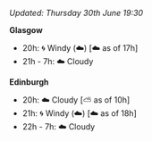 *Updated: Thursday 30th June 19:30*

**Glasgow**

* 20h: :cyclone: Windy (:cloud:) [:cloud: as of 17h]
* 21h - 7h: :cloud: Cloudy

**Edinburgh**

* 20h: :cloud: Cloudy [:partly_sunny: as of 10h]
* 21h: :cyclone: Windy (:cloud:) [:cloud: as of 18h]
* 22h - 7h: :cloud: Cloudy
